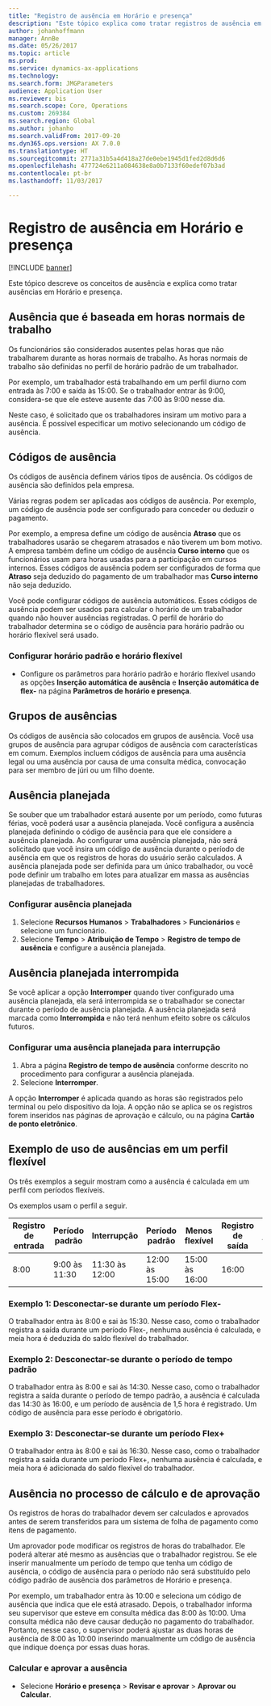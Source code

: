 ```yaml
---
title: "Registro de ausência em Horário e presença"
description: "Este tópico explica como tratar registros de ausência em Horário e presença."
author: johanhoffmann
manager: AnnBe
ms.date: 05/26/2017
ms.topic: article
ms.prod: 
ms.service: dynamics-ax-applications
ms.technology: 
ms.search.form: JMGParameters
audience: Application User
ms.reviewer: bis
ms.search.scope: Core, Operations
ms.custom: 269384
ms.search.region: Global
ms.author: johanho
ms.search.validFrom: 2017-09-20
ms.dyn365.ops.version: AX 7.0.0
ms.translationtype: HT
ms.sourcegitcommit: 2771a31b5a4d418a27de0ebe1945d1fed2d8d6d6
ms.openlocfilehash: 477724e6211a084638e8a0b7133f60edef07b3ad
ms.contentlocale: pt-br
ms.lasthandoff: 11/03/2017

---
```


# <a name="absence-registration-in-time-and-attendance"></a>Registro de ausência em Horário e presença

[!INCLUDE [banner](../includes/banner.md)]

Este tópico descreve os conceitos de ausência e explica como tratar ausências em Horário e presença.

## <a name="absence-that-is-based-on-regular-work-hours"></a>Ausência que é baseada em horas normais de trabalho

Os funcionários são considerados ausentes pelas horas que não trabalharem durante as horas normais de trabalho. As horas normais de trabalho são definidas no perfil de horário padrão de um trabalhador.

Por exemplo, um trabalhador está trabalhando em um perfil diurno com entrada às 7:00 e saída às 15:00. Se o trabalhador entrar às 9:00, considera-se que ele esteve ausente das 7:00 às 9:00 nesse dia.

Neste caso, é solicitado que os trabalhadores insiram um motivo para a ausência. É possível especificar um motivo selecionando um código de ausência.

## <a name="absence-codes"></a>Códigos de ausência

Os códigos de ausência definem vários tipos de ausência. Os códigos de ausência são definidos pela empresa.

Várias regras podem ser aplicadas aos códigos de ausência. Por exemplo, um código de ausência pode ser configurado para conceder ou deduzir o pagamento.

Por exemplo, a empresa define um código de ausência **Atraso** que os trabalhadores usarão se chegarem atrasados e não tiverem um bom motivo. A empresa também define um código de ausência **Curso interno** que os funcionários usam para horas usadas para a participação em cursos internos. Esses códigos de ausência podem ser configurados de forma que **Atraso** seja deduzido do pagamento de um trabalhador mas **Curso interno** não seja deduzido.

Você pode configurar códigos de ausência automáticos. Esses códigos de ausência podem ser usados para calcular o horário de um trabalhador quando não houver ausências registradas. O perfil de horário do trabalhador determina se o código de ausência para horário padrão ou horário flexível será usado.

### <a name="set-up-standard-time-and-flex-time"></a>Configurar horário padrão e horário flexível

- Configure os parâmetros para horário padrão e horário flexível usando as opções **Inserção automática de ausência** e **Inserção automática de flex-** na página **Parâmetros de horário e presença**.

## <a name="absence-groups"></a>Grupos de ausências

Os códigos de ausência são colocados em grupos de ausência. Você usa grupos de ausência para agrupar códigos de ausência com características em comum. Exemplos incluem códigos de ausência para uma ausência legal ou uma ausência por causa de uma consulta médica, convocação para ser membro de júri ou um filho doente.

## <a name="planned-absence"></a>Ausência planejada

Se souber que um trabalhador estará ausente por um período, como futuras férias, você poderá usar a ausência planejada. Você configura a ausência planejada definindo o código de ausência para que ele considere a ausência planejada. Ao configurar uma ausência planejada, não será solicitado que você insira um código de ausência durante o período de ausência em que os registros de horas do usuário serão calculados. A ausência planejada pode ser definida para um único trabalhador, ou você pode definir um trabalho em lotes para atualizar em massa as ausências planejadas de trabalhadores.

### <a name="set-up-planned-absence"></a>Configurar ausência planejada

1. Selecione **Recursos Humanos** &gt; **Trabalhadores** &gt; **Funcionários** e selecione um funcionário.
2. Selecione **Tempo** &gt; **Atribuição de Tempo** &gt; **Registro de tempo de ausência** e configure a ausência planejada.

## <a name="interrupted-planned-absence"></a>Ausência planejada interrompida

Se você aplicar a opção **Interromper** quando tiver configurado uma ausência planejada, ela será interrompida se o trabalhador se conectar durante o período de ausência planejada. A ausência planejada será marcada como **Interrompida** e não terá nenhum efeito sobre os cálculos futuros.

### <a name="set-up-a-planned-absence-for-interruption"></a>Configurar uma ausência planejada para interrupção

1. Abra a página **Registro de tempo de ausência** conforme descrito no procedimento para configurar a ausência planejada.
2. Selecione **Interromper**.

A opção **Interromper** é aplicada quando as horas são registrados pelo terminal ou pelo dispositivo da loja. A opção não se aplica se os registros forem inseridos nas páginas de aprovação e cálculo, ou na página **Cartão de ponto eletrônico**.

## <a name="examples-of-the-use-of-absence-in-a-flex-profile"></a>Exemplo de uso de ausências em um perfil flexível

Os três exemplos a seguir mostram como a ausência é calculada em um perfil com períodos flexíveis.

Os exemplos usam o perfil a seguir.

| Registro de entrada | Período padrão    | Interrupção             | Período padrão | Menos flexível        | Registro de saída | Mais flexível        |
|----------|------------------|-------------------|---------------|--------------|-----------|--------------|
| 8:00     | 9:00 às 11:30 | 11:30 às 12:00 | 12:00 às 15:00 | 15:00 às 16:00 | 16:00      | 16:00 às 18:00 |

### <a name="example-1-signing-out-during-a-flex--period"></a>Exemplo 1: Desconectar-se durante um período Flex-

O trabalhador entra às 8:00 e sai às 15:30. Nesse caso, como o trabalhador registra a saída durante um período Flex-, nenhuma ausência é calculada, e meia hora é deduzida do saldo flexível do trabalhador.

### <a name="example-2-signing-out-in-during-standard-time-period"></a>Exemplo 2: Desconectar-se durante o período de tempo padrão

O trabalhador entra às 8:00 e sai às 14:30. Nesse caso, como o trabalhador registra a saída durante o período de tempo padrão, a ausência é calculada das 14:30 às 16:00, e um período de ausência de 1,5 hora é registrado. Um código de ausência para esse período é obrigatório.

### <a name="example-3-signing-out-during-a-flex-period"></a>Exemplo 3: Desconectar-se durante um período Flex+

O trabalhador entra às 8:00 e sai às 16:30. Nesse caso, como o trabalhador registra a saída durante um período Flex+, nenhuma ausência é calculada, e meia hora é adicionada do saldo flexível do trabalhador.

## <a name="absence-in-the-calculation-and-approval-process"></a>Ausência no processo de cálculo e de aprovação

Os registros de horas do trabalhador devem ser calculados e aprovados antes de serem transferidos para um sistema de folha de pagamento como itens de pagamento.

Um aprovador pode modificar os registros de horas do trabalhador. Ele poderá alterar até mesmo as ausências que o trabalhador registrou. Se ele inserir manualmente um período de tempo que tenha um código de ausência, o código de ausência para o período não será substituído pelo código padrão de ausência dos parâmetros de Horário e presença.

Por exemplo, um trabalhador entra às 10:00 e seleciona um código de ausência que indica que ele está atrasado. Depois, o trabalhador informa seu supervisor que esteve em consulta médica das 8:00 às 10:00. Uma consulta médica não deve causar dedução no pagamento do trabalhador. Portanto, nesse caso, o supervisor poderá ajustar as duas horas de ausência de 8:00 às 10:00 inserindo manualmente um código de ausência que indique doença por essas duas horas.

### <a name="calculate-and-approve-absence"></a>Calcular e aprovar a ausência

- Selecione **Horário e presença** &gt; **Revisar e aprovar** &gt; **Aprovar ou Calcular**.

